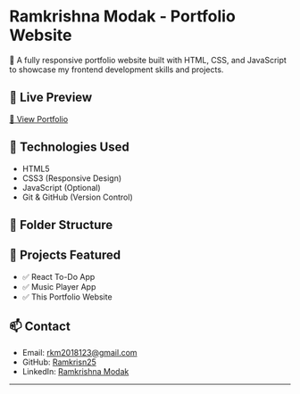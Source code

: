 # Ramkrishna Modak - Portfolio Website

🎯 A fully responsive portfolio website built with HTML, CSS, and JavaScript to showcase my frontend development skills and projects.

## 🚀 Live Preview
[🔗 View Portfolio](https://Ramkrisn25.github.io)

## 🧰 Technologies Used
- HTML5
- CSS3 (Responsive Design)
- JavaScript (Optional)
- Git & GitHub (Version Control)

## 📂 Folder Structure

## 📸 Projects Featured
- ✅ React To-Do App
- ✅ Music Player App
- ✅ This Portfolio Website

## 📫 Contact
- Email: rkm2018123@gmail.com  
- GitHub: [Ramkrisn25](https://github.com/Ramkrisn25)  
- LinkedIn: [Ramkrishna Modak](https://linkedin.com/in/ramkrishna-modak)

---

